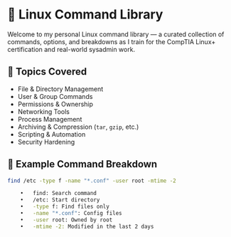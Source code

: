 
# 🐧 Linux Command Library

Welcome to my personal Linux command library — a curated collection of commands, options, and breakdowns as I train for the CompTIA Linux+ certification and real-world sysadmin work.

## 📁 Topics Covered

- File & Directory Management
- User & Group Commands
- Permissions & Ownership
- Networking Tools
- Process Management
- Archiving & Compression (`tar`, `gzip`, etc.)
- Scripting & Automation
- Security Hardening

## 📌 Example Command Breakdown

```bash
find /etc -type f -name "*.conf" -user root -mtime -2

	•	find: Search command
	•	/etc: Start directory
	•	-type f: Find files only
	•	-name "*.conf": Config files
	•	-user root: Owned by root
	•	-mtime -2: Modified in the last 2 days